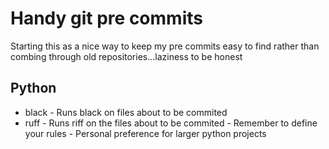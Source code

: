 # Handy git pre commits


Starting this as a nice way to keep my pre commits easy to find rather than combing through old repositories...laziness to be honest


## Python

- black
		- Runs black on files about to be commited
- ruff
		- Runs riff on the files about to be commited
		- Remember to define your rules
		- Personal preference for larger python projects



